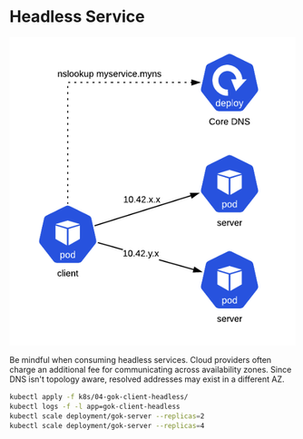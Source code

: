 # Headless Service

[![service.png](service.png)](service.png)

Be mindful when consuming headless services.
Cloud providers often charge an additional fee for communicating across availability zones.
Since DNS isn't topology aware, resolved addresses may exist in a different AZ.

```bash
kubectl apply -f k8s/04-gok-client-headless/
kubectl logs -f -l app=gok-client-headless
kubectl scale deployment/gok-server --replicas=2
kubectl scale deployment/gok-server --replicas=4
```
